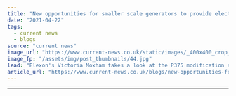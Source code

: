 ```yaml
---
title: "New opportunities for smaller scale generators to provide electricity balancing services"
date: "2021-04-22"
tags: 
  - current news
  - blogs
source: "current news"
image_url: "https://www.current-news.co.uk/static/images/_400x400_crop_center-center/Power-cables-Pxhexe-no-credit-needed.jpg"
image_fp: "/assets/img/post_thumbnails/44.jpg"
lead: "Elexon's Victoria Moxham takes a look at the P375 modification and how it will open up the Balancing Mechanism."
article_url: "https://www.current-news.co.uk/blogs/new-opportunities-for-smaller-scale-generators-to-provide-electricity-balancing-services?utm_source=rss-feeds&utm_medium=rss&utm_campaign=rss"
---
```


---

